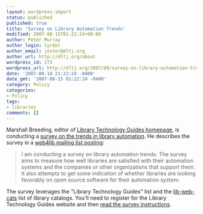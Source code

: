 ```yaml
---
layout: wordpress-import
status: published
published: true
title: 'Survey on Library Automation Trends'
modified: 2007-08-15T01:22:24+00:00
author: Peter Murray
author_login: lyrdor
author_email: jester@dltj.org
author_url: http://dltj.org/about
wordpress_id: 273
wordpress_url: http://dltj.org/2007/08/survey-on-library-automation-trends/
date: '2007-08-14 21:22:24 -0400'
date_gmt: '2007-08-15 01:22:24 -0400'
category: Policy
categories:
- Policy
tags:
- libraries
comments: []
---
```

<p>Marshall Breeding, editor of <a href="http://www.librarytechnology.org" title="http://www.librarytechnology.org">Library Technology Guides homepage</a>, is conducting a <a href="http://www.librarytechnology.org/blog.pl?ThreadID=6" title="Description of the library automation survey">survey on the trends in library automation</a>.  He describes the survey in a <a href="http://permalink.gmane.org/gmane.education.web4lib/9683" title="Web4Lib posting announcing the library automation survey">web4lib mailing list posting</a>:<br />
<blockquote>I am conducting a survey on library automation trends. The survey aims to measure how well libraries are satisfied with their automation systems and the companies or other organizations that support them. It also attempts to get some indication of whether libraries are looking favorably on open source software for their automation system.</p></blockquote>
<p>The survey leverages the "Library Technology Guides" list and the <a href="http://www.librarytechnology.org/libwebcats" title="list of library catalogs">lib-web-cats</a> list of library catalogs.  You'll need to register for the Library Technology Guides website and then <a href="http://www.librarytechnology.org/lwc-survey-2007.pl" title="Library Technology Guides&#039; Survey of Library Automation Trends">read the survey instructions</a>.</p>
